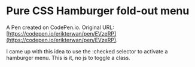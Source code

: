 # Pure CSS Hamburger fold-out menu

A Pen created on CodePen.io. Original URL: [https://codepen.io/erikterwan/pen/EVzeRP](https://codepen.io/erikterwan/pen/EVzeRP).

I came up with this idea to use the :checked selector to activate a hamburger menu. This is it, no js to toggle a class.
